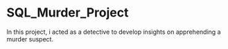 # SQL_Murder_Project
In this project, i acted as a detective to develop insights on apprehending  a murder suspect.

